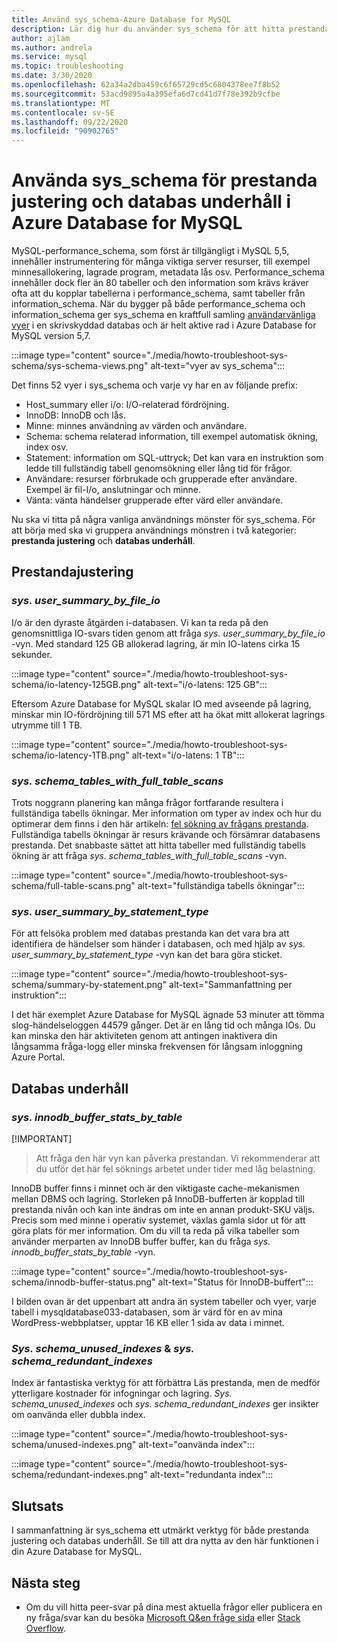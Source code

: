 ```yaml
---
title: Använd sys_schema-Azure Database for MySQL
description: Lär dig hur du använder sys_schema för att hitta prestanda problem och underhålla databasen i Azure Database for MySQL.
author: ajlam
ms.author: andrela
ms.service: mysql
ms.topic: troubleshooting
ms.date: 3/30/2020
ms.openlocfilehash: 62a34a2dba459c6f65729cd5c6804378ee7f8b52
ms.sourcegitcommit: 53acd9895a4a395efa6d7cd41d7f78e392b9cfbe
ms.translationtype: MT
ms.contentlocale: sv-SE
ms.lasthandoff: 09/22/2020
ms.locfileid: "90902765"
---
```

# <a name="how-to-use-sys_schema-for-performance-tuning-and-database-maintenance-in-azure-database-for-mysql"></a>Använda sys_schema för prestanda justering och databas underhåll i Azure Database for MySQL

MySQL-performance_schema, som först är tillgängligt i MySQL 5,5, innehåller instrumentering för många viktiga server resurser, till exempel minnesallokering, lagrade program, metadata lås osv. Performance_schema innehåller dock fler än 80 tabeller och den information som krävs kräver ofta att du kopplar tabellerna i performance_schema, samt tabeller från information_schema. När du bygger på både performance_schema och information_schema ger sys_schema en kraftfull samling [användarvänliga vyer](https://dev.mysql.com/doc/refman/5.7/en/sys-schema-views.html) i en skrivskyddad databas och är helt aktive rad i Azure Database for MySQL version 5,7.

:::image type="content" source="./media/howto-troubleshoot-sys-schema/sys-schema-views.png" alt-text="vyer av sys_schema":::

Det finns 52 vyer i sys_schema och varje vy har en av följande prefix:

- Host_summary eller i/o: I/O-relaterad fördröjning.
- InnoDB: InnoDB och lås.
- Minne: minnes användning av värden och användare.
- Schema: schema relaterad information, till exempel automatisk ökning, index osv.
- Statement: information om SQL-uttryck; Det kan vara en instruktion som ledde till fullständig tabell genomsökning eller lång tid för frågor.
- Användare: resurser förbrukade och grupperade efter användare. Exempel är fil-I/o, anslutningar och minne.
- Vänta: vänta händelser grupperade efter värd eller användare.

Nu ska vi titta på några vanliga användnings mönster för sys_schema. För att börja med ska vi gruppera användnings mönstren i två kategorier: **prestanda justering** och **databas underhåll**.

## <a name="performance-tuning"></a>Prestandajustering

### <a name="sysuser_summary_by_file_io"></a>*sys. user_summary_by_file_io*

I/o är den dyraste åtgärden i-databasen. Vi kan ta reda på den genomsnittliga IO-svars tiden genom att fråga *sys. user_summary_by_file_io* -vyn. Med standard 125 GB allokerad lagring, är min IO-latens cirka 15 sekunder.

:::image type="content" source="./media/howto-troubleshoot-sys-schema/io-latency-125GB.png" alt-text="i/o-latens: 125 GB":::

Eftersom Azure Database for MySQL skalar IO med avseende på lagring, minskar min IO-fördröjning till 571 MS efter att ha ökat mitt allokerat lagrings utrymme till 1 TB.

:::image type="content" source="./media/howto-troubleshoot-sys-schema/io-latency-1TB.png" alt-text="i/o-latens: 1 TB":::

### <a name="sysschema_tables_with_full_table_scans"></a>*sys. schema_tables_with_full_table_scans*

Trots noggrann planering kan många frågor fortfarande resultera i fullständiga tabells ökningar. Mer information om typer av index och hur du optimerar dem finns i den här artikeln: [fel sökning av frågans prestanda](./howto-troubleshoot-query-performance.md). Fullständiga tabells ökningar är resurs krävande och försämrar databasens prestanda. Det snabbaste sättet att hitta tabeller med fullständig tabells ökning är att fråga *sys. schema_tables_with_full_table_scans* -vyn.

:::image type="content" source="./media/howto-troubleshoot-sys-schema/full-table-scans.png" alt-text="fullständiga tabells ökningar":::

### <a name="sysuser_summary_by_statement_type"></a>*sys. user_summary_by_statement_type*

För att felsöka problem med databas prestanda kan det vara bra att identifiera de händelser som händer i databasen, och med hjälp av *sys. user_summary_by_statement_type* -vyn kan det bara göra sticket.

:::image type="content" source="./media/howto-troubleshoot-sys-schema/summary-by-statement.png" alt-text="Sammanfattning per instruktion":::

I det här exemplet Azure Database for MySQL ägnade 53 minuter att tömma slog-händelseloggen 44579 gånger. Det är en lång tid och många IOs. Du kan minska den här aktiviteten genom att antingen inaktivera din långsamma fråga-logg eller minska frekvensen för långsam inloggning Azure Portal.

## <a name="database-maintenance"></a>Databas underhåll

### <a name="sysinnodb_buffer_stats_by_table"></a>*sys. innodb_buffer_stats_by_table*

[!IMPORTANT]
> Att fråga den här vyn kan påverka prestandan. Vi rekommenderar att du utför det här fel söknings arbetet under tider med låg belastning.

InnoDB buffer finns i minnet och är den viktigaste cache-mekanismen mellan DBMS och lagring. Storleken på InnoDB-bufferten är kopplad till prestanda nivån och kan inte ändras om inte en annan produkt-SKU väljs. Precis som med minne i operativ systemet, växlas gamla sidor ut för att göra plats för mer information. Om du vill ta reda på vilka tabeller som använder merparten av InnoDB buffer buffer, kan du fråga *sys. innodb_buffer_stats_by_table* -vyn.

:::image type="content" source="./media/howto-troubleshoot-sys-schema/innodb-buffer-status.png" alt-text="Status för InnoDB-buffert":::

I bilden ovan är det uppenbart att andra än system tabeller och vyer, varje tabell i mysqldatabase033-databasen, som är värd för en av mina WordPress-webbplatser, upptar 16 KB eller 1 sida av data i minnet.

### <a name="sysschema_unused_indexes--sysschema_redundant_indexes"></a>*Sys. schema_unused_indexes* & *sys. schema_redundant_indexes*

Index är fantastiska verktyg för att förbättra Läs prestanda, men de medför ytterligare kostnader för infogningar och lagring. *Sys. schema_unused_indexes* och *sys. schema_redundant_indexes* ger insikter om oanvända eller dubbla index.

:::image type="content" source="./media/howto-troubleshoot-sys-schema/unused-indexes.png" alt-text="oanvända index":::

:::image type="content" source="./media/howto-troubleshoot-sys-schema/redundant-indexes.png" alt-text="redundanta index":::

## <a name="conclusion"></a>Slutsats

I sammanfattning är sys_schema ett utmärkt verktyg för både prestanda justering och databas underhåll. Se till att dra nytta av den här funktionen i din Azure Database for MySQL. 

## <a name="next-steps"></a>Nästa steg
- Om du vill hitta peer-svar på dina mest aktuella frågor eller publicera en ny fråga/svar kan du besöka [Microsoft Q&en fråge sida](https://docs.microsoft.com/answers/topics/azure-database-mysql.html) eller [Stack Overflow](https://stackoverflow.com/questions/tagged/azure-database-mysql).

